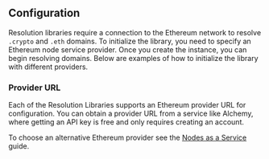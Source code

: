 ## Configuration

Resolution libraries require a connection to the Ethereum network to resolve `.crypto` and `.eth` domains. To initialize the library, you need to specify an Ethereum node service provider. Once you create the instance, you can begin resolving domains. Below are examples of how to initialize the library with different providers.

### Provider URL

Each of the Resolution Libraries supports an Ethereum provider URL for configuration. You can obtain a provider URL from a service like Alchemy, where getting an API key is free and only requires creating an account.

To choose an alternative Ethereum provider see the [Nodes as a Service](https://ethereum.org/en/developers/docs/nodes-and-clients/nodes-as-a-service/) guide.
